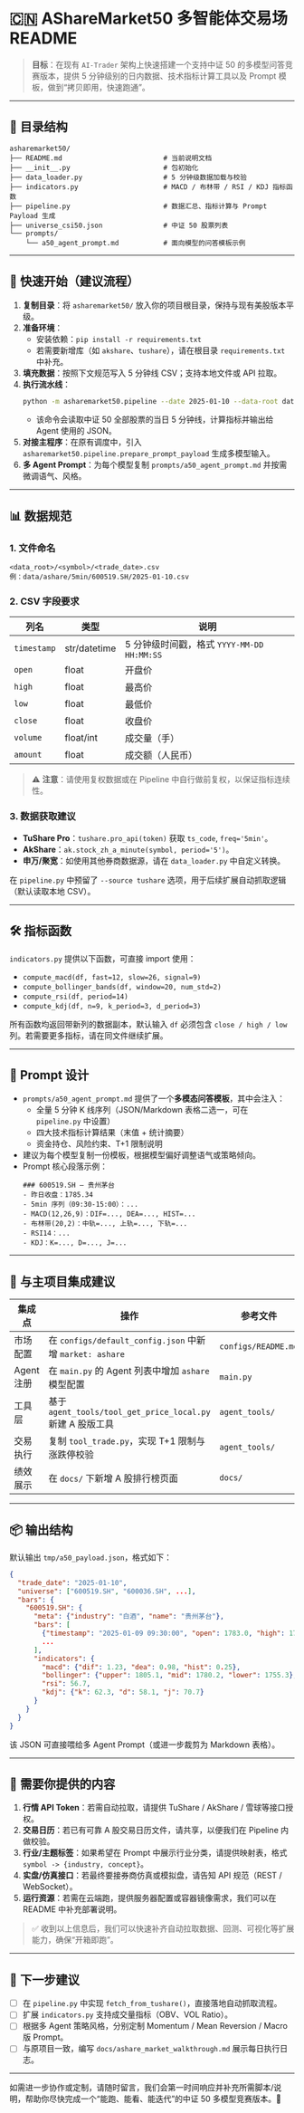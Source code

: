 # 🇨🇳 AShareMarket50 多智能体交易场 README

> **目标**：在现有 `AI-Trader` 架构上快速搭建一个支持中证 50 的多模型问答竞赛版本，提供 5 分钟级别的日内数据、技术指标计算工具以及 Prompt 模板，做到“拷贝即用，快速跑通”。

---

## 🧱 目录结构

```
asharemarket50/
├── README.md                         # 当前说明文档
├── __init__.py                       # 包初始化
├── data_loader.py                    # 5 分钟级数据加载与校验
├── indicators.py                     # MACD / 布林带 / RSI / KDJ 指标函数
├── pipeline.py                       # 数据汇总、指标计算与 Prompt Payload 生成
├── universe_csi50.json               # 中证 50 股票列表
└── prompts/
    └── a50_agent_prompt.md           # 面向模型的问答模板示例
```

---

## 🚀 快速开始（建议流程）

1. **复制目录**：将 `asharemarket50/` 放入你的项目根目录，保持与现有美股版本平级。
2. **准备环境**：
   - 安装依赖：`pip install -r requirements.txt`
   - 若需要新增库（如 `akshare`、`tushare`），请在根目录 `requirements.txt` 中补充。
3. **填充数据**：按照下文规范写入 5 分钟线 CSV；支持本地文件或 API 拉取。
4. **执行流水线**：
   ```bash
   python -m asharemarket50.pipeline --date 2025-01-10 --data-root data/ashare/5min --output tmp/a50_payload.json
   ```
   - 该命令会读取中证 50 全部股票的当日 5 分钟线，计算指标并输出给 Agent 使用的 JSON。
5. **对接主程序**：在原有调度中，引入 `asharemarket50.pipeline.prepare_prompt_payload` 生成多模型输入。
6. **多 Agent Prompt**：为每个模型复制 `prompts/a50_agent_prompt.md` 并按需微调语气、风格。

---

## 📊 数据规范

### 1. 文件命名

```
<data_root>/<symbol>/<trade_date>.csv
例：data/ashare/5min/600519.SH/2025-01-10.csv
```

### 2. CSV 字段要求

| 列名          | 类型      | 说明                               |
|---------------|-----------|------------------------------------|
| `timestamp`   | str/datetime | 5 分钟级时间戳，格式 `YYYY-MM-DD HH:MM:SS` |
| `open`        | float     | 开盘价                             |
| `high`        | float     | 最高价                             |
| `low`         | float     | 最低价                             |
| `close`       | float     | 收盘价                             |
| `volume`      | float/int | 成交量（手）                       |
| `amount`      | float     | 成交额（人民币）                   |

> ⚠️ **注意**：请使用复权数据或在 Pipeline 中自行做前复权，以保证指标连续性。

### 3. 数据获取建议

- **TuShare Pro**：`tushare.pro_api(token)` 获取 `ts_code`, `freq='5min'`。
- **AkShare**：`ak.stock_zh_a_minute(symbol, period='5')`。
- **申万/聚宽**：如使用其他券商数据源，请在 `data_loader.py` 中自定义转换。

在 `pipeline.py` 中预留了 `--source tushare` 选项，用于后续扩展自动抓取逻辑（默认读取本地 CSV）。

---

## 🛠️ 指标函数

`indicators.py` 提供以下函数，可直接 import 使用：

- `compute_macd(df, fast=12, slow=26, signal=9)`
- `compute_bollinger_bands(df, window=20, num_std=2)`
- `compute_rsi(df, period=14)`
- `compute_kdj(df, n=9, k_period=3, d_period=3)`

所有函数均返回带新列的数据副本，默认输入 `df` 必须包含 `close / high / low` 列。若需要更多指标，请在同文件继续扩展。

---

## 🧠 Prompt 设计

- `prompts/a50_agent_prompt.md` 提供了一个**多模态问答模板**，其中会注入：
  - 全量 5 分钟 K 线序列（JSON/Markdown 表格二选一，可在 `pipeline.py` 中设置）
  - 四大技术指标计算结果（末值 + 统计摘要）
  - 资金持仓、风险约束、T+1 限制说明
- 建议为每个模型复制一份模板，根据模型偏好调整语气或策略倾向。
- Prompt 核心段落示例：
  ```text
  ### 600519.SH — 贵州茅台
  - 昨日收盘：1785.34
  - 5min 序列（09:30-15:00）：...
  - MACD(12,26,9)：DIF=..., DEA=..., HIST=...
  - 布林带(20,2)：中轨=..., 上轨=..., 下轨=...
  - RSI14：...
  - KDJ：K=..., D=..., J=...
  ```

---

## 🔄 与主项目集成建议

| 集成点 | 操作 | 参考文件 |
|--------|------|----------|
| 市场配置 | 在 `configs/default_config.json` 中新增 `market: ashare` | `configs/README.md` |
| Agent 注册 | 在 `main.py` 的 Agent 列表中增加 `ashare` 模型配置 | `main.py` |
| 工具层 | 基于 `agent_tools/tool_get_price_local.py` 新建 A 股版工具 | `agent_tools/` |
| 交易执行 | 复制 `tool_trade.py`，实现 T+1 限制与涨跌停校验 | `agent_tools/` |
| 绩效展示 | 在 `docs/` 下新增 A 股排行榜页面 | `docs/` |

---

## 📦 输出结构

默认输出 `tmp/a50_payload.json`，格式如下：

```json
{
  "trade_date": "2025-01-10",
  "universe": ["600519.SH", "600036.SH", ...],
  "bars": {
    "600519.SH": {
      "meta": {"industry": "白酒", "name": "贵州茅台"},
      "bars": [
        {"timestamp": "2025-01-09 09:30:00", "open": 1783.0, "high": 1785.0, ...},
        ...
      ],
      "indicators": {
        "macd": {"dif": 1.23, "dea": 0.98, "hist": 0.25},
        "bollinger": {"upper": 1805.1, "mid": 1780.2, "lower": 1755.3},
        "rsi": 56.7,
        "kdj": {"k": 62.3, "d": 58.1, "j": 70.7}
      }
    }
  }
}
```

该 JSON 可直接喂给多 Agent Prompt（或进一步裁剪为 Markdown 表格）。

---

## 🤝 需要你提供的内容

1. **行情 API Token**：若需自动拉取，请提供 TuShare / AkShare / 雪球等接口授权。
2. **交易日历**：若已有可靠 A 股交易日历文件，请共享，以便我们在 Pipeline 内做校验。
3. **行业/主题标签**：如果希望在 Prompt 中展示行业分类，请提供映射表，格式 `symbol -> {industry, concept}`。
4. **实盘/仿真接口**：若最终要接券商仿真或模拟盘，请告知 API 规范（REST / WebSocket）。
5. **运行资源**：若需在云端跑，提供服务器配置或容器镜像需求，我们可以在 README 中补充部署说明。

> ✅ 收到以上信息后，我们可以快速补齐自动拉取数据、回测、可视化等扩展能力，确保“开箱即跑”。

---

## 🧭 下一步建议

- [ ] 在 `pipeline.py` 中实现 `fetch_from_tushare()`，直接落地自动抓取流程。
- [ ] 扩展 `indicators.py` 支持成交量指标（OBV、VOL Ratio）。
- [ ] 根据多 Agent 策略风格，分别定制 Momentum / Mean Reversion / Macro 版 Prompt。
- [ ] 与原项目一致，编写 `docs/ashare_market_walkthrough.md` 展示每日执行日志。

---

如需进一步协作或定制，请随时留言，我们会第一时间响应并补充所需脚本/说明，帮助你尽快完成一个“能跑、能看、能迭代”的中证 50 多模型竞赛版本。💪
